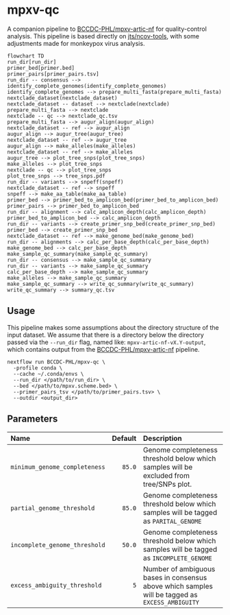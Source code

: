 # mpxv-qc

A companion pipeline to [BCCDC-PHL/mpxv-artic-nf](https://github.com/BCCDC-PHL/mpxv-artic-nf) for quality-control analysis.
This pipeline is based directly on [jts/ncov-tools](https://github.com/jts/ncov-tools), with some adjustments made for monkeypox virus analysis.

```mermaid
flowchart TD
run_dir[run_dir]
primer_bed[primer.bed]
primer_pairs[primer_pairs.tsv]
run_dir -- consensus --> identify_complete_genomes(identify_complete_genomes)
identify_complete_genomes --> prepare_multi_fasta(prepare_multi_fasta)
nextclade_dataset(nextclade_dataset)
nextclade_dataset -- dataset --> nextclade(nextclade)
prepare_multi_fasta --> nextclade
nextclade -- qc --> nextclade_qc.tsv
prepare_multi_fasta --> augur_align(augur_align)
nextclade_dataset -- ref --> augur_align
augur_align --> augur_tree(augur_tree)
nextclade_dataset -- ref --> augur_tree
augur_align --> make_alleles(make_alleles)
nextclade_dataset -- ref --> make_alleles
augur_tree --> plot_tree_snps(plot_tree_snps)
make_alleles --> plot_tree_snps
nextclade -- qc --> plot_tree_snps
plot_tree_snps --> tree_snps.pdf
run_dir -- variants --> snpeff(snpeff)
nextclade_dataset -- ref --> snpeff
snpeff --> make_aa_table(make_aa_table)
primer_bed --> primer_bed_to_amplicon_bed(primer_bed_to_amplicon_bed)
primer_pairs --> primer_bed_to_amplicon_bed
run_dir -- alignment --> calc_amplicon_depth(calc_amplicon_depth)
primer_bed_to_amplicon_bed --> calc_amplicon_depth
run_dir -- variants --> create_primer_snp_bed(create_primer_snp_bed)
primer_bed --> create_primer_snp_bed
nextclade_dataset -- ref --> make_genome_bed(make_genome_bed)
run_dir -- alignments --> calc_per_base_depth(calc_per_base_depth)
make_genome_bed --> calc_per_base_depth
make_sample_qc_summary(make_sample_qc_summary)
run_dir -- consensus --> make_sample_qc_summary
run_dir -- variants --> make_sample_qc_summary
calc_per_base_depth --> make_sample_qc_summary
make_alleles --> make_sample_qc_summary
make_sample_qc_summary --> write_qc_summary(write_qc_summary)
write_qc_summary --> summary_qc.tsv
```

## Usage
This pipeline makes some assumptions about the directory structure of the input dataset. We assume that there is a directory below the directory passed via the `--run_dir` flag, named like: `mpxv-artic-nf-vX.Y-output`, which contains output from the [BCCDC-PHL/mpxv-artic-nf](https://github.com/BCCDC-PHL/mpxv-artic-nf) pipeline.

```
nextflow run BCCDC-PHL/mpxv-qc \
  -profile conda \
  --cache ~/.conda/envs \
  --run_dir </path/to/run_dir> \
  --bed </path/to/mpxv.scheme.bed> \
  --primer_pairs_tsv </path/to/primer_pairs.tsv> \
  --outdir <output_dir>
```

## Parameters

| Name                          | Default | Description                                                                                      |
|:------------------------------|--------:|:-------------------------------------------------------------------------------------------------|
| `minimum_genome_completeness` | `85.0`  | Genome completeness threshold below which samples will be excluded from tree/SNPs plot.          |
| `partial_genome_threshold`    | `85.0`  | Genome completeness threshold below which samples will be tagged as `PARITAL_GENOME`             |
| `incomplete_genome_threshold` | `50.0`  | Genome completeness threshold below which samples will be tagged as `INCOMPLETE_GENOME`          |
| `excess_ambiguity_threshold`  | `5`     | Number of ambiguous bases in consensus above which samples will be tagged as `EXCESS_AMBIGUITY`  |

